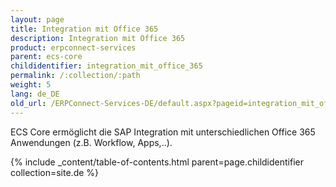 ```yaml
---
layout: page
title: Integration mit Office 365
description: Integration mit Office 365
product: erpconnect-services
parent: ecs-core
childidentifier: integration_mit_office_365
permalink: /:collection/:path
weight: 5
lang: de_DE
old_url: /ERPConnect-Services-DE/default.aspx?pageid=integration_mit_office_365
---
```


ECS Core ermöglicht die SAP Integration mit unterschiedlichen Office 365 Anwendungen (z.B. Workflow, Apps,..).

{% include _content/table-of-contents.html parent=page.childidentifier collection=site.de %}